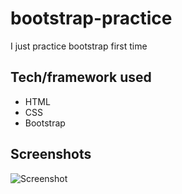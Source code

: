 # bootstrap-practice
I just practice bootstrap first time

## Tech/framework used 
 - HTML
 - CSS
 - Bootstrap

## Screenshots

![Screenshot](https://i.ibb.co/Wx22q3H/Fire-Shot-Capture-012-Programming-Hero-First-Assignment-arifweb-me.png)

